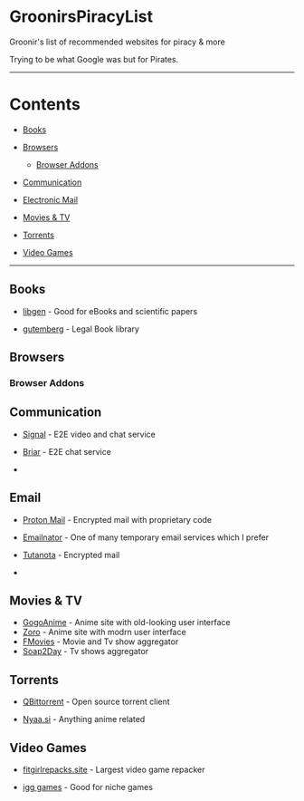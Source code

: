 # GroonirsPiracyList
Groonir's list of recommended websites for piracy &amp; more

Trying to be what Google was but for Pirates.

-----------------

# Contents

- [Books](#books)

- [Browsers](#browsers)

   - [Browser Addons](#browser-addons)

- [Communication](#communication)

- [Electronic Mail](#email)

- [Movies & TV](#movies--tv)

- [Torrents](#torrents)

- [Video Games](#video-games)

-----------------

## Books
- [libgen](https://libgen.rs) - Good for eBooks and scientific papers 

- [gutemberg](https://www.gutenberg.org/) - Legal Book library
  
## Browsers

### Browser Addons



## Communication 

- [Signal](https://signal.org) - E2E video and chat service 

- [Briar](https://briar.org) - E2E chat service 

- 
 
## Email

  - [Proton Mail](https://proton.me/mail) - Encrypted mail with proprietary code
  
  - [Emailnator](https://emailnator.com) - One of many temporary email services which I prefer
  
  - [Tutanota](https://tutanota.com/) - Encrypted mail
  
  - 

  
## Movies & TV

- [GogoAnime](https://gogoanime.llc) - Anime site with old-looking user interface
- [Zoro](https://zoro.to) - Anime site with modrn user interface
- [FMovies](https://fmovies.to) - Movie and Tv show aggregator
- [Soap2Day](https://soap2day.to) - Tv shows aggregator

## Torrents

- [QBittorrent](https://qbittorrent.org) - Open source torrent client
  
- [Nyaa.si](https://nyaa.si) - Anything anime related

## Video Games

- [fitgirlrepacks.site](https://fitgirlrepacks.site) - Largest video game repacker

- [igg games](https://igg-games.com) - Good for niche games 


